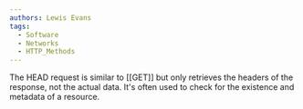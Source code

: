 ```yaml
---
authors: Lewis Evans
tags:
  - Software
  - Networks
  - HTTP_Methods
---
```

The HEAD request is similar to [[GET]] but only retrieves the headers of the response, not the actual data. It's often used to check for the existence and metadata of a resource.
